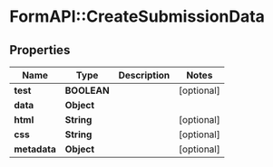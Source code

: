 # FormAPI::CreateSubmissionData

## Properties
Name | Type | Description | Notes
------------ | ------------- | ------------- | -------------
**test** | **BOOLEAN** |  | [optional] 
**data** | **Object** |  | 
**html** | **String** |  | [optional] 
**css** | **String** |  | [optional] 
**metadata** | **Object** |  | [optional] 


